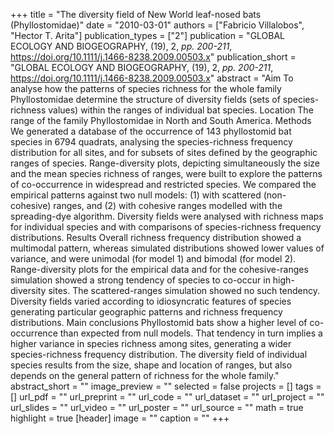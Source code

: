+++
title = "The diversity field of New World leaf-nosed bats (Phyllostomidae)"
date = "2010-03-01"
authors = ["Fabricio Villalobos", "Hector T. Arita"]
publication_types = ["2"]
publication = "GLOBAL ECOLOGY AND BIOGEOGRAPHY, (19), 2, _pp. 200-211_, https://doi.org/10.1111/j.1466-8238.2009.00503.x"
publication_short = "GLOBAL ECOLOGY AND BIOGEOGRAPHY, (19), 2, _pp. 200-211_, https://doi.org/10.1111/j.1466-8238.2009.00503.x"
abstract = "Aim To analyse how the patterns of species richness for the whole family Phyllostomidae determine the structure of diversity fields (sets of species-richness values) within the ranges of individual bat species. Location The range of the family Phyllostomidae in North and South America. Methods We generated a database of the occurrence of 143 phyllostomid bat species in 6794 quadrats, analysing the species-richness frequency distribution for all sites, and for subsets of sites defined by the geographic ranges of species. Range-diversity plots, depicting simultaneously the size and the mean species richness of ranges, were built to explore the patterns of co-occurrence in widespread and restricted species. We compared the empirical patterns against two null models: (1) with scattered (non-cohesive) ranges, and (2) with cohesive ranges modelled with the spreading-dye algorithm. Diversity fields were analysed with richness maps for individual species and with comparisons of species-richness frequency distributions. Results Overall richness frequency distribution showed a multimodal pattern, whereas simulated distributions showed lower values of variance, and were unimodal (for model 1) and bimodal (for model 2). Range-diversity plots for the empirical data and for the cohesive-ranges simulation showed a strong tendency of species to co-occur in high-diversity sites. The scattered-ranges simulation showed no such tendency. Diversity fields varied according to idiosyncratic features of species generating particular geographic patterns and richness frequency distributions. Main conclusions Phyllostomid bats show a higher level of co-occurrence than expected from null models. That tendency in turn implies a higher variance in species richness among sites, generating a wider species-richness frequency distribution. The diversity field of individual species results from the size, shape and location of ranges, but also depends on the general pattern of richness for the whole family."
abstract_short = ""
image_preview = ""
selected = false
projects = []
tags = []
url_pdf = ""
url_preprint = ""
url_code = ""
url_dataset = ""
url_project = ""
url_slides = ""
url_video = ""
url_poster = ""
url_source = ""
math = true
highlight = true
[header]
image = ""
caption = ""
+++
